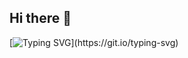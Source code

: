 ## Hi there 👋
[![Typing SVG](https://readme-typing-svg.herokuapp.com?font=poppins&weight=900&size=24&duration=2500&pause=1&color=FFFFFF&background=FFFFFF00&multiline=true&repeat=false&width=610&height=100&lines=Welcome+to+my+GitHub+page%2C;+I+hope+my+repositories+will+be+useful+to+you+!)](https://git.io/typing-svg)
<!--
**Kalandi/Kalandi** is a ✨ _special_ ✨ repository because its `README.md` (this file) appears on your GitHub profile.

Here are some ideas to get you started:

- 🔭 I’m currently working on ...
- 🌱 I’m currently learning ...
- 👯 I’m looking to collaborate on ...
- 🤔 I’m looking for help with ...
- 💬 Ask me about ...
- 📫 How to reach me: ...
- 😄 Pronouns: ...
- ⚡ Fun fact: ...
-->
